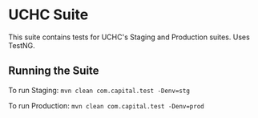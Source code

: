 UCHC Suite
=============
This suite contains tests for UCHC's Staging and Production suites. Uses TestNG.

## Running the Suite
To run Staging:
`mvn clean com.capital.test -Denv=stg`

To run Production:
`mvn clean com.capital.test -Denv=prod`